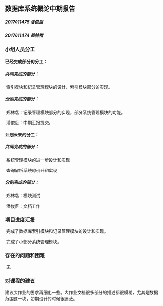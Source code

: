 ## 数据库系统概论中期报告

##### 2017011475 潘俊臣

##### 2017011474 郑林楷

### 小组人员分工

#### 已经完成部分的分工：

##### 共同完成的部分：

​	索引模块和记录管理模块的设计，索引模块部分的实现。

##### 分别完成的部分：

​	郑林楷：记录管理模块部分的实现，部分系统管理模块的功能。

​	潘俊臣：中期汇报提交。

#### 计划未来的分工：

##### 共同完成的部分：

​	系统管理模块的进一步设计和实现

​	查询解析系统的设计和实现

##### 分别完成的部分：

​	郑林楷：模块测试

​	潘俊臣：文档工作

### 项目进度汇报

​	完成了数据库索引模块和记录管理模块的设计和实现。

​	完成了小部分系统管理模块。

### 存在的问题和困难

​	无

### 对课程的建议

​	建议大作业的要求再细化一些。大作业文档很多部分的描述都很模糊，尤其是数据范围这一块，初期设计的时候很迷茫。